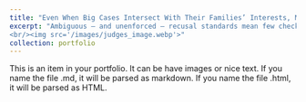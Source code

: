 ```yaml
---
title: "Even When Big Cases Intersect With Their Families’ Interests, Many Judges Choose Not to Recuse"
excerpt: "Ambiguous — and unenforced — recusal standards mean few checks and balances for top judges when cases involve their family members.
<br/><img src='/images/judges_image.webp'>"
collection: portfolio
---
```


This is an item in your portfolio. It can be have images or nice text. If you name the file .md, it will be parsed as markdown. If you name the file .html, it will be parsed as HTML. 
